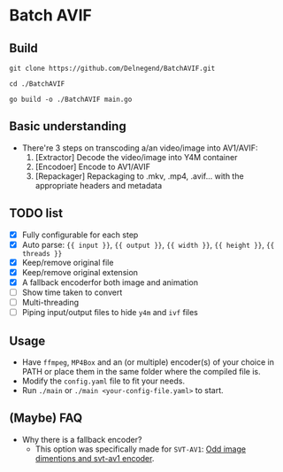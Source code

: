 # Batch AVIF

## Build
```terminal
git clone https://github.com/Delnegend/BatchAVIF.git

cd ./BatchAVIF

go build -o ./BatchAVIF main.go
```


## Basic understanding
- There're 3 steps on transcoding a/an video/image into AV1/AVIF:
  1. [Extractor] Decode the video/image into Y4M container
  2. [Encodoer] Encode to AV1/AVIF
  3. [Repackager] Repackaging to .mkv, .mp4, .avif... with the appropriate headers and metadata

## TODO list
- [x] Fully configurable for each step
- [x] Auto parse: `{{ input }}`, `{{ output }}`, `{{ width }}`, `{{ height }}`, `{{ threads }}`
- [x] Keep/remove original file
- [x] Keep/remove original extension
- [x] A fallback encoderfor both image and animation
- [ ] Show time taken to convert
- [ ] Multi-threading
- [ ] Piping input/output files to hide `y4m` and `ivf` files

## Usage
- Have `ffmpeg`, `MP4Box` and an (or multiple) encoder(s) of your choice in PATH or place them in the same folder where the compiled file is.
- Modify the `config.yaml` file to fit your needs.
- Run `./main` or `./main <your-config-file.yaml>` to start.

## (Maybe) FAQ
- Why there is a fallback encoder?
  - This option was specifically made for `SVT-AV1`: [Odd image dimentions and svt-av1 encoder](https://github.com/AOMediaCodec/libavif/issues/544).
